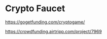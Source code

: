 # Crypto Faucet


https://gogetfunding.com/cryptogame/

https://crowdfunding.airtripp.com/project/7969
